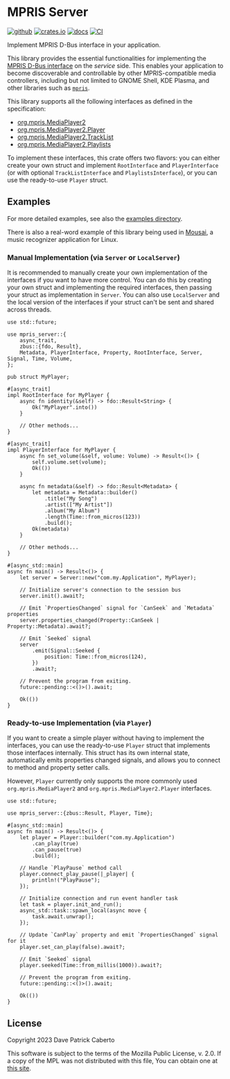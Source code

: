 # MPRIS Server

[![github](https://img.shields.io/badge/github-seadve/mpris-server)](https://github.com/SeaDve/mpris-server)
[![crates.io](https://img.shields.io/crates/v/mpris-server)](https://crates.io/crates/mpris-server)
[![docs](https://docs.rs/mpris-server/badge.svg)](https://docs.rs/mpris-server/)
[![CI](https://github.com/SeaDve/mpris-server/actions/workflows/ci.yml/badge.svg)](https://github.com/SeaDve/mpris-server/actions/workflows/ci.yml)

Implement MPRIS D-Bus interface in your application.

This library provides the essential functionalities for implementing the [MPRIS D-Bus interface](https://specifications.freedesktop.org/mpris-spec/2.2/) on the *service* side. This enables your application to become discoverable and controllable by other MPRIS-compatible media controllers, including but not limited to GNOME Shell, KDE Plasma, and other libraries such as [`mpris`](https://github.com/Mange/mpris-rs).

This library supports all the following interfaces as defined in the specification:

* [org.mpris.MediaPlayer2](https://specifications.freedesktop.org/mpris-spec/2.2/Media_Player.html)
* [org.mpris.MediaPlayer2.Player](https://specifications.freedesktop.org/mpris-spec/2.2/Player_Interface.html)
* [org.mpris.MediaPlayer2.TrackList](https://specifications.freedesktop.org/mpris-spec/2.2/Track_List_Interface.html)
* [org.mpris.MediaPlayer2.Playlists](https://specifications.freedesktop.org/mpris-spec/2.2/Playlists_Interface.html)

To implement these interfaces, this crate offers two flavors: you can either create your own struct and implement `RootInterface` and `PlayerInterface` (or with optional `TrackListInterface` and `PlaylistsInterface`), or you can use the ready-to-use `Player` struct.

## Examples

For more detailed examples, see also the [examples directory](https://github.com/SeaDve/mpris-server/tree/main/examples).

There is also a real-word example of this library being used in [Mousai](https://github.com/SeaDve/Mousai), a music recognizer application for Linux.

### Manual Implementation (via `Server` or `LocalServer`)

It is recommended to manually create your own implementation of the interfaces if you want to have more control. You can do this by creating your own struct and implementing the required interfaces, then passing your struct as implementation in `Server`. You can also use `LocalServer` and the local version of the interfaces if your struct can't be sent and shared across threads.

```rust,ignore
use std::future;

use mpris_server::{
    async_trait,
    zbus::{fdo, Result},
    Metadata, PlayerInterface, Property, RootInterface, Server, Signal, Time, Volume,
};

pub struct MyPlayer;

#[async_trait]
impl RootInterface for MyPlayer {
    async fn identity(&self) -> fdo::Result<String> {
        Ok("MyPlayer".into())
    }

    // Other methods...
}

#[async_trait]
impl PlayerInterface for MyPlayer {
    async fn set_volume(&self, volume: Volume) -> Result<()> {
        self.volume.set(volume);
        Ok(())
    }

    async fn metadata(&self) -> fdo::Result<Metadata> {
        let metadata = Metadata::builder()
            .title("My Song")
            .artist(["My Artist"])
            .album("My Album")
            .length(Time::from_micros(123))
            .build();
        Ok(metadata)
    }

    // Other methods...
}

#[async_std::main]
async fn main() -> Result<()> {
    let server = Server::new("com.my.Application", MyPlayer);

    // Initialize server's connection to the session bus
    server.init().await?;

    // Emit `PropertiesChanged` signal for `CanSeek` and `Metadata` properties
    server.properties_changed(Property::CanSeek | Property::Metadata).await?;

    // Emit `Seeked` signal
    server
        .emit(Signal::Seeked {
            position: Time::from_micros(124),
        })
        .await?;

    // Prevent the program from exiting.
    future::pending::<()>().await;

    Ok(())
}
```

### Ready-to-use Implementation (via `Player`)

If you want to create a simple player without having to implement the interfaces, you can use the ready-to-use `Player` struct that implements those interfaces internally. This struct has its own internal state, automatically emits properties changed signals, and allows you to connect to method and property setter calls.

However, `Player` currently only supports the more commonly used `org.mpris.MediaPlayer2` and `org.mpris.MediaPlayer2.Player` interfaces.

```rust,ignore
use std::future;

use mpris_server::{zbus::Result, Player, Time};

#[async_std::main]
async fn main() -> Result<()> {
    let player = Player::builder("com.my.Application")
        .can_play(true)
        .can_pause(true)
        .build();

    // Handle `PlayPause` method call
    player.connect_play_pause(|_player| {
        println!("PlayPause");
    });

    // Initialize connection and run event handler task
    let task = player.init_and_run();
    async_std::task::spawn_local(async move {
        task.await.unwrap();
    });

    // Update `CanPlay` property and emit `PropertiesChanged` signal for it
    player.set_can_play(false).await?;

    // Emit `Seeked` signal
    player.seeked(Time::from_millis(1000)).await?;

    // Prevent the program from exiting.
    future::pending::<()>().await;

    Ok(())
}
```

## License

Copyright 2023 Dave Patrick Caberto

This software is subject to the terms of the Mozilla Public License, v. 2.0. If a copy of the MPL was not distributed with this file, You can obtain one at [this site](http://mozilla.org/MPL/2.0/).
